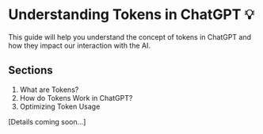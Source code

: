 # Understanding Tokens in ChatGPT 💡

This guide will help you understand the concept of tokens in ChatGPT and how they impact our interaction with the AI.

## Sections

1. What are Tokens?
2. How do Tokens Work in ChatGPT?
3. Optimizing Token Usage

[Details coming soon...]
